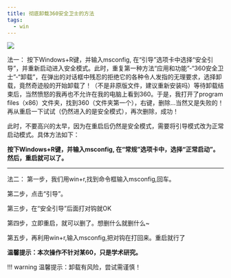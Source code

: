 ```yaml
---
title: 彻底卸载360安全卫士的方法
tags:
  - win
---
```

![](https://p1.ssl.qhimg.com/t018a8fedbb80079565.jpg)  

法一：
按下Windows+R键，并输入msconfig, 在“引导”选项卡中选择“安全引导”，并重新启动进入安全模式。此时，重复第一种方法“应用和功能”-“360安全卫士”-“卸载”，在弹出的对话框中残忍的拒绝它的各种令人发指的无理要求，选择卸载，竟然奇迹般的开始卸载了！（不是非原版文件，建议重新安装吗）等待卸载结束后，当然愤怒的我再也不允许在我的电脑上看到360。于是，我打开了program files（x86）文件夹，找到360（文件夹第一个），右键，删除...当然又是失败的！再从重启一下试试（仍然进入的是安全模式），再次删除，成功！

此时，不要高兴的太早，因为在重启后仍然是安全模式，需要将引导模式改为正常启动模式。具体方法如下：

**按下Windows+R键，并输入msconfig, 在“常规”选项卡中，选择“正常启动”。然后，重启就可以了。**

***
法二：
第一步，我们用win+r,找到命令框输入msconfig,回车。

第二步，点击“引导”。

第三步，在“安全引导”后面打对钩就OK

第四步，立即重启，就可以删了。想删什么就删什么~

第五步，再利用win+r,输入msconfig,把对钩在打回来。重启就行了

**温馨提示：本次操作不针对某60，只是学术研究。**

!!! warning
    温馨提示：卸载有风险，尝试需谨慎！